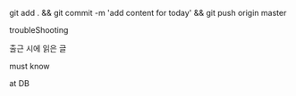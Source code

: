 git add . && git commit -m 'add content for today' && git push origin master

troubleShooting



출근 시에 읽은 글 


must know 

at DB 
